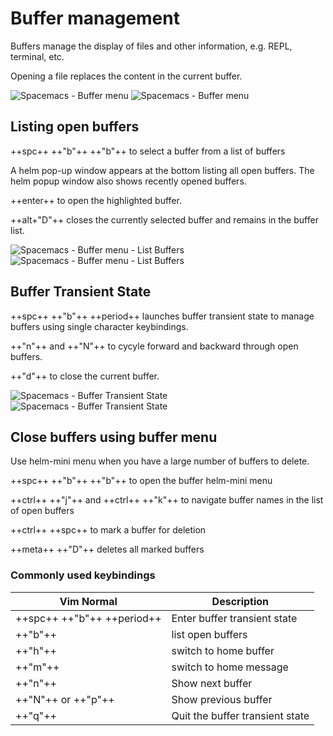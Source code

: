 # Buffer management

Buffers manage the display of files and other information, e.g. REPL, terminal, etc. 

Opening a file replaces the content in the current buffer.

![Spacemacs - Buffer menu](https://github.com/practicalli/graphic-design/blob/live/editors/spacemacs/screenshots/menus/spacemacs-menu-buffer-light.png?raw=true#only-light)
![Spacemacs - Buffer menu](https://github.com/practicalli/graphic-design/blob/live/editors/spacemacs/screenshots/menus/spacemacs-menu-buffer-dark.png?raw=true#only-dark)


## Listing open buffers

++spc++ ++"b"++ ++"b"++ to select a buffer from a list of buffers

A helm pop-up window appears at the bottom listing all open buffers.  The helm popup window also shows recently opened buffers.

++enter++ to open the highlighted buffer.

++alt+"D"++ closes the currently selected buffer and remains in the buffer list.

![Spacemacs - Buffer menu - List Buffers](https://github.com/practicalli/graphic-design/blob/live/editors/spacemacs/screenshots/spacemacs-buffer-list-light.png?raw=true#only-light)
![Spacemacs - Buffer menu - List Buffers](https://github.com/practicalli/graphic-design/blob/live/editors/spacemacs/screenshots/spacemacs-buffer-list-dark.png?raw=true#only-dark)


## Buffer Transient State

++spc++ ++"b"++ ++period++ launches buffer transient state to manage buffers using single character keybindings.

++"n"++ and ++"N"++ to cycyle forward and backward through open buffers.

++"d"++ to close the current buffer.

![Spacemacs - Buffer Transient State](https://github.com/practicalli/graphic-design/blob/live/editors/spacemacs/screenshots/spacemacs-buffers-helm-transient-state-light.png?raw=true#only-light)
![Spacemacs - Buffer Transient State](https://github.com/practicalli/graphic-design/blob/live/editors/spacemacs/screenshots/spacemacs-buffers-helm-transient-state-dark.png?raw=true#only-dark)


## Close buffers using buffer menu

Use helm-mini menu when you have a large number of buffers to delete.

++spc++ ++"b"++ ++"b"++ to open the buffer helm-mini menu

++ctrl++ ++"j"++ and ++ctrl++ ++"k"++ to navigate buffer names in the list of open buffers

++ctrl++ ++spc++ to mark a buffer for deletion

++meta++ ++"D"++ deletes all marked buffers


### Commonly used keybindings

| Vim Normal                 | Description                       |
| ------------               | --------------------------------- |
| ++spc++ ++"b"++ ++period++ | Enter buffer transient state      |
| ++"b"++                    | list open buffers                 |
| ++"h"++                    | switch to home buffer             |
| ++"m"++                    | switch to home message            |
| ++"n"++                    | Show next buffer                  |
| ++"N"++ or ++"p"++         | Show previous buffer              |
| ++"q"++                    | Quit the buffer transient state   |

